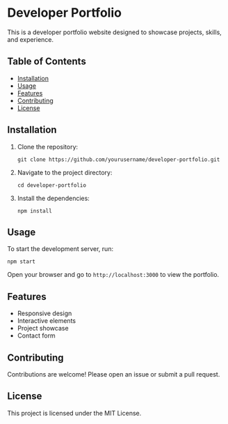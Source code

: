 # Developer Portfolio

This is a developer portfolio website designed to showcase projects, skills, and experience. 

## Table of Contents
- [Installation](#installation)
- [Usage](#usage)
- [Features](#features)
- [Contributing](#contributing)
- [License](#license)

## Installation
1. Clone the repository:
   ```
   git clone https://github.com/yourusername/developer-portfolio.git
   ```
2. Navigate to the project directory:
   ```
   cd developer-portfolio
   ```
3. Install the dependencies:
   ```
   npm install
   ```

## Usage
To start the development server, run:
```
npm start
```
Open your browser and go to `http://localhost:3000` to view the portfolio.

## Features
- Responsive design
- Interactive elements
- Project showcase
- Contact form

## Contributing
Contributions are welcome! Please open an issue or submit a pull request.

## License
This project is licensed under the MIT License.